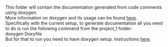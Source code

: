 This folder will contain the documentation generated from code comments using doxygen.  
More information on doxygen and its usage can be found [here](http://www.stack.nl/~dimitri/doxygen/index.html).  
Specifically with the current setup, to generate documentation all you need to do is run the following command from the project_1 folder:  
	doxygen Doxyfile  
But for that to run you need to have doxygen setup. Instructions [here](http://www.stack.nl/~dimitri/doxygen/manual/install.html).
